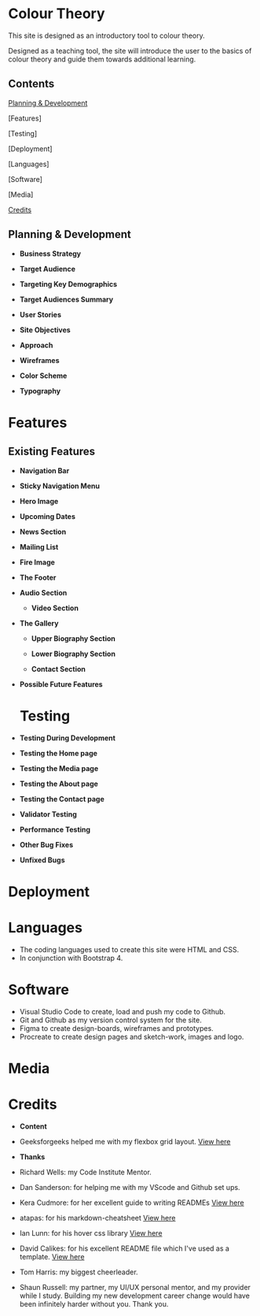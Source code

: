 # Colour Theory

This site is designed as an introductory tool to colour theory.

Designed as a teaching tool, the site will introduce the user to the basics of colour theory and guide them towards additional learning.

## Contents

[Planning & Development](https://https://github.com/Claire-Fisher/colour-theory-ms1/blob/main/README.md#planning--development)

[Features]

[Testing]

[Deployment]

[Languages]

[Software]

[Media]

[Credits](https://https://github.com/Claire-Fisher/colour-theory-ms1/blob/main/README.md#credits)

## Planning & Development

- **Business Strategy**

- **Target Audience**

- **Targeting Key Demographics**

- **Target Audiences Summary**

- **User Stories**

- **Site Objectives**

- **Approach**

- **Wireframes**

- **Color Scheme**

- **Typography**

# Features

## Existing Features

- **Navigation Bar**

- **Sticky Navigation Menu**

- **Hero Image**

- **Upcoming Dates**

- **News Section**

- **Mailing List**

- **Fire Image**

- **The Footer**

- **Audio Section**

  - **Video Section**

- **The Gallery**

  - **Upper Biography Section**

  - **Lower Biography Section**

  - **Contact Section**

- **Possible Future Features**

  # Testing

- **Testing During Development**

- **Testing the Home page**

- **Testing the Media page**

- **Testing the About page**

- **Testing the Contact page**

- **Validator Testing**

- **Performance Testing**

- **Other Bug Fixes**

- **Unfixed Bugs**

# Deployment

# Languages

- The coding languages used to create this site were HTML and CSS.
- In conjunction with Bootstrap 4.

# Software

- Visual Studio Code to create, load and push my code to Github.
- Git and Github as my version control system for the site.
- Figma to create design-boards, wireframes and prototypes.
- Procreate to create design pages and sketch-work, images and logo.

# Media

# Credits

- **Content**

- Geeksforgeeks helped me with my flexbox grid layout. [View here](https://www.geeksforgeeks.org/how-to-set-space-between-the-flexbox/)

- **Thanks**

- Richard Wells: my Code Institute Mentor.

- Dan Sanderson: for helping me with my VScode and Github set ups.

- Kera Cudmore: for her excellent guide to writing READMEs
  [View here](https://github.com/kera-cudmore/readme-examples#readme-examples)

- atapas: for his markdown-cheatsheet [View here](https://github.com/atapas/markdown-cheatsheet#horizontal-line)

- Ian Lunn: for his hover css library [View here](https://github.com/IanLunn/Hover)

- David Calikes: for his excellent README file which I've used as a template. [View here](https://github.com/davidcalikes/portfolio-project-one/blob/main/README.md?plain=1)

- Tom Harris: my biggest cheerleader.

- Shaun Russell: my partner, my UI/UX personal mentor, and my provider while I study. Building my new development career change would have been infinitely harder without you. Thank you.
